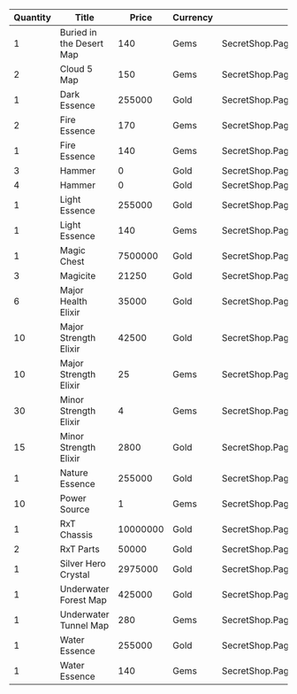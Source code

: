 | Quantity | Title | Price | Currency |  Dev Name |
| -------- | ----- | ----- | -------- |  -------- |
| 1 | Buried in the Desert Map | 140 | Gems | SecretShop.Page04.UnderworldTrader.78 |
| 2 | Cloud 5 Map | 150 | Gems | SecretShop.Page04.TreasureMap.34 |
| 1 | Dark Essence | 255000 | Gold | SecretShop.Page04.Shard.21 |
| 2 | Fire Essence | 170 | Gems | SecretShop.Page04.Reagent.83 |
| 1 | Fire Essence | 140 | Gems | SecretShop.Page04.UnderworldTrader.65 |
| 3 | Hammer | 0 | Gold | SecretShop.Page04.Free.40 |
| 4 | Hammer | 0 | Gold | SecretShop.Page04.Free.41 |
| 1 | Light Essence | 255000 | Gold | SecretShop.Page04.Reagent.75 |
| 1 | Light Essence | 140 | Gems | SecretShop.Page04.UnderworldTrader.66 |
| 1 | Magic Chest | 7500000 | Gold | SecretShop.Page04.CharShard.22 |
| 3 | Magicite | 21250 | Gold | SecretShop.Page04.Ore.05 |
| 6 | Major Health Elixir | 35000 | Gold | SecretShop.Page04.UnderworldTraderGold.12 |
| 10 | Major Strength Elixir | 42500 | Gold | SecretShop.Page04.Elixir.24 |
| 10 | Major Strength Elixir | 25 | Gems | SecretShop.Page04.Elixir.29 |
| 30 | Minor Strength Elixir | 4 | Gems | SecretShop.Page04.Elixir.30 |
| 15 | Minor Strength Elixir | 2800 | Gold | SecretShop.Page04.UnderworldTraderGold.15 |
| 1 | Nature Essence | 255000 | Gold | SecretShop.Page04.Shard.24 |
| 10 | Power Source | 1 | Gems | SecretShop.Page04.Reagent.79 |
| 1 | RxT Chassis | 10000000 | Gold | SecretShop.Page04.Misc.30 |
| 2 | RxT Parts | 50000 | Gold | SecretShop.Page04.Misc.29 |
| 1 | Silver Hero Crystal | 2975000 | Gold | SecretShop.Page04.UnderworldTrader.64 |
| 1 | Underwater Forest Map | 425000 | Gold | SecretShop.Page04.TreasureMap.30 |
| 1 | Underwater Tunnel Map | 280 | Gems | SecretShop.Page04.UnderworldTrader.83 |
| 1 | Water Essence | 255000 | Gold | SecretShop.Page04.Reagent.63 |
| 1 | Water Essence | 140 | Gems | SecretShop.Page04.UnderworldTrader.74 |
